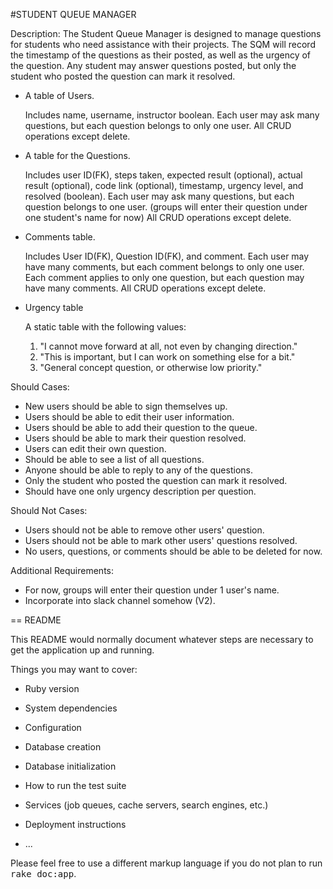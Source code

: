
#STUDENT QUEUE MANAGER

Description: The Student Queue Manager is designed to manage questions for students who need assistance with their projects.  The SQM will record the timestamp of the questions as their posted, as well as the urgency of the question.  Any student may answer questions posted, but only the student who posted the question can mark it resolved. 

- A table of Users. 

    Includes name, username, instructor boolean.
    Each user may ask many questions, but each question belongs to only one user.
    All CRUD operations except delete.
     

- A table for the Questions. 

    Includes user ID(FK), steps taken, expected result (optional), actual result (optional), code link (optional), timestamp, urgency level, and resolved (boolean). 
    Each user may ask many questions, but each question belongs to one user. (groups will enter their question under one student's name for now)
    All CRUD operations except delete.
    
- Comments table. 

    Includes User ID(FK), Question ID(FK), and comment.
    Each user may have many comments, but each comment belongs to only one user.
    Each comment applies to only one question, but each question may have many comments.
    All CRUD operations except delete.
    
- Urgency table 

    A static table with the following values:  

    1. "I cannot move forward at all, not even by changing direction."
    2. "This is important, but I can work on something else for a bit."
    3. "General concept question, or otherwise low priority."


Should Cases:

- New users should be able to sign themselves up.
- Users should be able to edit their user information.
- Users should be able to add their question to the queue.
- Users should be able to mark their question resolved.
- Users can edit their own question.
- Should be able to see a list of all questions.
- Anyone should be able to reply to any of the questions.
- Only the student who posted the question can mark it resolved.
- Should have one only urgency description per question.


Should Not Cases:

- Users should not be able to remove other users' question.
- Users should not be able to mark other users' questions resolved.
- No users, questions, or comments should be able to be deleted for now.


Additional Requirements:

- For now, groups will enter their question under 1 user's name.
- Incorporate into slack channel somehow (V2). 




== README

This README would normally document whatever steps are necessary to get the
application up and running.

Things you may want to cover:

* Ruby version

* System dependencies

* Configuration

* Database creation

* Database initialization

* How to run the test suite

* Services (job queues, cache servers, search engines, etc.)

* Deployment instructions

* ...


Please feel free to use a different markup language if you do not plan to run
<tt>rake doc:app</tt>.